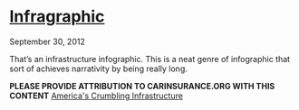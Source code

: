 # [Infragraphic](/2012/09/30/infragraphic/)

September 30, 2012
            

That’s an infrastructure infographic. This is a neat genre of infographic that sort of achieves narrativity by being really long.

**PLEASE PROVIDE ATTRIBUTION TO CARINSURANCE.ORG WITH THIS CONTENT**
 [America's Crumbling Infrastructure](http://www.carinsurance.org/Americas-Infrastructure/)
